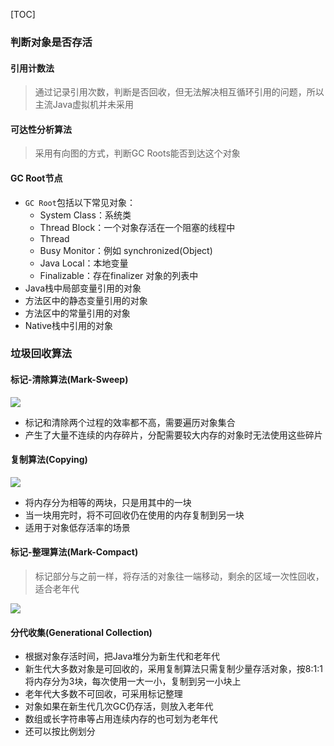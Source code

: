 [TOC]

### 判断对象是否存活
#### 引用计数法
> 通过记录引用次数，判断是否回收，但无法解决相互循环引用的问题，所以主流Java虚拟机并未采用

#### 可达性分析算法
> 采用有向图的方式，判断GC Roots能否到达这个对象

#### GC Root节点
* `GC Root`包括以下常见对象：
	* System Class：系统类
	* Thread Block：一个对象存活在一个阻塞的线程中
	* Thread
	* Busy Monitor：例如 synchronized(Object)
	* Java Local：本地变量
	* Finalizable：存在finalizer 对象的列表中
* Java栈中局部变量引用的对象
* 方法区中的静态变量引用的对象
* 方法区中的常量引用的对象
* Native栈中引用的对象

### 垃圾回收算法
#### 标记-清除算法(Mark-Sweep)
![](https://gitee.com/hysbtr/pic/raw/master/mark_sweep.png)

* 标记和清除两个过程的效率都不高，需要遍历对象集合
* 产生了大量不连续的内存碎片，分配需要较大内存的对象时无法使用这些碎片

#### 复制算法(Copying)
![](https://gitee.com/hysbtr/pic/raw/master/gc_copying.png)

* 将内存分为相等的两块，只是用其中的一块
* 当一块用完时，将不可回收仍在使用的内存复制到另一块
* 适用于对象低存活率的场景

#### 标记-整理算法(Mark-Compact)
> 标记部分与之前一样，将存活的对象往一端移动，剩余的区域一次性回收，适合老年代

![](https://gitee.com/hysbtr/pic/raw/master/mark_compact.png)

#### 分代收集(Generational Collection)
* 根据对象存活时间，把Java堆分为新生代和老年代
* 新生代大多数对象是可回收的，采用复制算法只需复制少量存活对象，按8:1:1将内存分为3块，每次使用一大一小，复制到另一小块上
* 老年代大多数不可回收，可采用标记整理
* 对象如果在新生代几次GC仍存活，则放入老年代
* 数组或长字符串等占用连续内存的也可划为老年代
* 还可以按比例划分